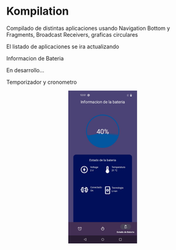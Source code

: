# Kompilation

<p>Compilado de distintas aplicaciones usando Navigation Bottom y Fragments, Broadcast Receivers, graficas circulares</p>

<p>El listado de aplicaciones se ira actualizando </p>

<p>Informacion de Bateria</p>

<p>En desarrollo... </p>
<p>Temporizador y cronometro</p>

<p align="center"><img src="screenshots/battery.jpg" height=400/>
